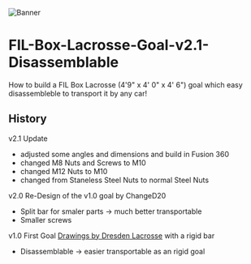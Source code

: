 ![Banner](https://github.com/DLaxV-Community-Projects-Hub/FIL-Box-Lacrosse-Goal-v2.1-Disassemblable/blob/main/assets/Goal_Banner.JPG)

# FIL-Box-Lacrosse-Goal-v2.1-Disassemblable

How to build a FIL Box Lacrosse (4'9" x 4' 0" x 4' 6") goal which easy disassembleble to transport it by any car!


## History

v2.1 Update

- adjusted some angles and dimensions and build in Fusion 360
- changed M8 Nuts and Screws to M10
- changed M12 Nuts to M10
- changed from Staneless Steel Nuts to normal Steel Nuts

v2.0 Re-Design of the v1.0 goal by ChangeD20

- Split bar for smaler parts -> much better transportable
- Smaller screws


v1.0 First Goal [Drawings by Dresden Lacrosse](https://github.com/DLaxV-Community-Projects-Hub/FIL-Box-Lacrosse-Goal-v1-Disassemblable-Rigid-Bar) with a rigid bar

- Disassemblable -> easier transportable as an rigid goal




